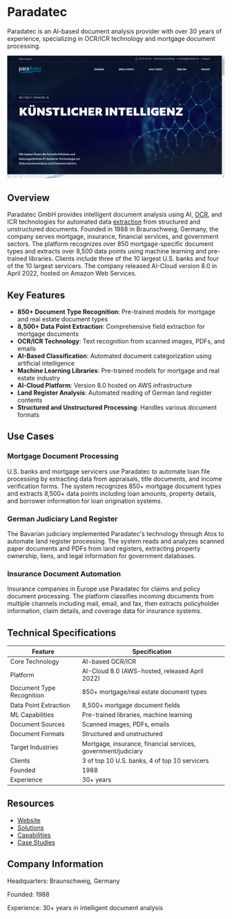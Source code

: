 # Paradatec

Paradatec is an AI-based document analysis provider with over 30 years of experience, specializing in OCR/ICR technology and mortgage document processing.

![Paradatec](assets\paradatec.png)


## Overview

Paradatec GmbH provides intelligent document analysis using AI, [OCR](../../capabilities/ocr/index.md), and ICR technologies for automated data [extraction](../../capabilities/extraction/index.md) from structured and unstructured documents. Founded in 1988 in Braunschweig, Germany, the company serves mortgage, insurance, financial services, and government sectors. The platform recognizes over 850 mortgage-specific document types and extracts over 8,500 data points using machine learning and pre-trained libraries. Clients include three of the 10 largest U.S. banks and four of the 10 largest servicers. The company released AI-Cloud version 8.0 in April 2022, hosted on Amazon Web Services.

## Key Features

- **850+ Document Type Recognition**: Pre-trained models for mortgage and real estate document types
- **8,500+ Data Point Extraction**: Comprehensive field extraction for mortgage documents
- **OCR/ICR Technology**: Text recognition from scanned images, PDFs, and emails
- **AI-Based Classification**: Automated document categorization using artificial intelligence
- **Machine Learning Libraries**: Pre-trained models for mortgage and real estate industry
- **AI-Cloud Platform**: Version 8.0 hosted on AWS infrastructure
- **Land Register Analysis**: Automated reading of German land register contents
- **Structured and Unstructured Processing**: Handles various document formats

## Use Cases

### Mortgage Document Processing
U.S. banks and mortgage servicers use Paradatec to automate loan file processing by extracting data from appraisals, title documents, and income verification forms. The system recognizes 850+ mortgage document types and extracts 8,500+ data points including loan amounts, property details, and borrower information for loan origination systems.

### German Judiciary Land Register
The Bavarian judiciary implemented Paradatec's technology through Atos to automate land register processing. The system reads and analyzes scanned paper documents and PDFs from land registers, extracting property ownership, liens, and legal information for government databases.

### Insurance Document Automation
Insurance companies in Europe use Paradatec for claims and policy document processing. The platform classifies incoming documents from multiple channels including mail, email, and fax, then extracts policyholder information, claim details, and coverage data for insurance systems.

## Technical Specifications

| Feature | Specification |
|---------|---------------|
| Core Technology | AI-based OCR/ICR |
| Platform | AI-Cloud 8.0 (AWS-hosted, released April 2022) |
| Document Type Recognition | 850+ mortgage/real estate document types |
| Data Point Extraction | 8,500+ mortgage document fields |
| ML Capabilities | Pre-trained libraries, machine learning |
| Document Sources | Scanned images, PDFs, emails |
| Document Formats | Structured and unstructured |
| Target Industries | Mortgage, insurance, financial services, government/judiciary |
| Clients | 3 of top 10 U.S. banks, 4 of top 10 servicers |
| Founded | 1988 |
| Experience | 30+ years |

## Resources

- [Website](https://www.paradatec.de)
- [Solutions](https://www.paradatec.de/en/solutions/)
- [Capabilities](https://www.paradatec.com/capabilities/)
- [Case Studies](https://www.paradatec.de/en/case-studies/)

## Company Information

Headquarters: Braunschweig, Germany

Founded: 1988

Experience: 30+ years in intelligent document analysis 